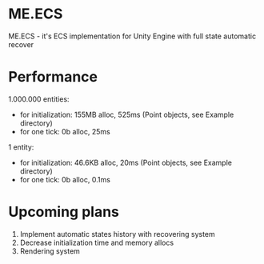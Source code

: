 # ME.ECS
ME.ECS - it's ECS implementation for Unity Engine with full state automatic recover

# Performance
1.000.000 entities:
- for initialization: 155MB alloc, 525ms (Point objects, see Example directory)
- for one tick: 0b alloc, 25ms

1 entity:
- for initialization: 46.6KB alloc, 20ms (Point objects, see Example directory)
- for one tick: 0b alloc, 0.1ms

# Upcoming plans
1. Implement automatic states history with recovering system
2. Decrease initialization time and memory allocs
3. Rendering system
